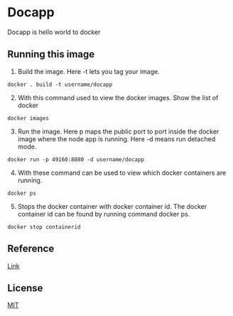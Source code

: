 # Docapp

Docapp is hello world to docker 

## Running this image

1. Build the image. Here -t lets you tag your image. 
```
docker . build -t username/docapp
```
2. With this command used to view the docker images. Show the list of docker
```
docker images
```

3. Run the image. Here p maps the public port to port inside the docker image where the node app is running. Here -d means run detached mode.
```
docker run -p 49160:8080 -d username/docapp
```

4. With these command can be used to view which docker containers are running.
```
docker ps
```

5. Stops the docker container with docker container id. The docker container id can be found by running command docker ps.
```
docker stop containerid
```
## Reference
[Link](https://nodejs.org/en/docs/guides/nodejs-docker-webapp/)


## License
[MIT](https://choosealicense.com/licenses/mit/)